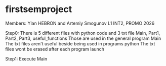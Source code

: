 # firstsemproject

Members: Ylan HEBRON and Artemiy Smogunov
        L1 INT2, PROMO 2026

Step0:
There is 5 different files with python code and 3 txt file
Main, Part1, Part2, Part3, useful_functions
Those are used in the general program Main
The txt files aren't useful beside being used in programs python
The txt files wont be erased after each program launch

Step1:
Execute Main
